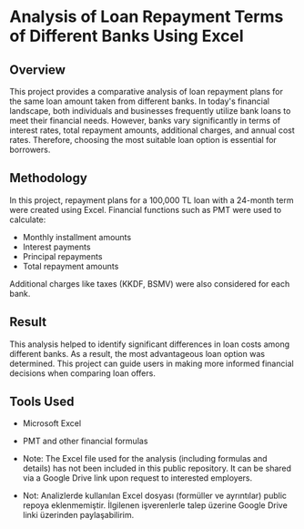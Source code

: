 # Analysis of Loan Repayment Terms of Different Banks Using Excel

## Overview

This project provides a comparative analysis of loan repayment plans for the same loan amount taken from different banks. In today's financial landscape, both individuals and businesses frequently utilize bank loans to meet their financial needs. However, banks vary significantly in terms of interest rates, total repayment amounts, additional charges, and annual cost rates. Therefore, choosing the most suitable loan option is essential for borrowers.

## Methodology

In this project, repayment plans for a 100,000 TL loan with a 24-month term were created using Excel. Financial functions such as PMT were used to calculate:

- Monthly installment amounts  
- Interest payments  
- Principal repayments  
- Total repayment amounts  

Additional charges like taxes (KKDF, BSMV) were also considered for each bank.

## Result

This analysis helped to identify significant differences in loan costs among different banks. As a result, the most advantageous loan option was determined. This project can guide users in making more informed financial decisions when comparing loan offers.

## Tools Used

- Microsoft Excel  
- PMT and other financial formulas

- Note: The Excel file used for the analysis (including formulas and details) has not been included in this public repository. It can be shared via a Google Drive link upon request to interested employers.
- Not: Analizlerde kullanılan Excel dosyası (formüller ve ayrıntılar) public repoya eklenmemiştir. İlgilenen işverenlerle talep üzerine Google Drive linki üzerinden paylaşabilirim.
